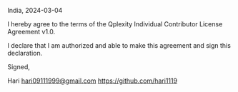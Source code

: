 India, 2024-03-04

I hereby agree to the terms of the Qplexity Individual Contributor License
Agreement v1.0.

I declare that I am authorized and able to make this agreement and sign this
declaration.

Signed,

Hari hari09111999@gmail.com https://github.com/hari1119
